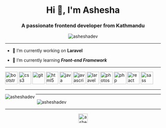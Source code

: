 <h1 align="center">Hi 👋, I'm Ashesha</h1>
<h3 align="center">A passionate frontend developer from Kathmandu</h3>

<p align="center"> <img src="https://komarev.com/ghpvc/?username=asheshadev" alt="asheshadev" /> </p>

---

- 🔭 I’m currently working on **Laravel**

- 🌱 I’m currently learning ***Front-end Framework***

---

<p align="left"><img src="https://devicons.github.io/devicon/devicon.git/icons/bootstrap/bootstrap-plain.svg" alt="bootstrap" width="40" height="40"/> <img src="https://devicons.github.io/devicon/devicon.git/icons/css3/css3-original-wordmark.svg" alt="css3" width="40" height="40"/> <img src="https://www.vectorlogo.zone/logos/git-scm/git-scm-icon.svg" alt="git" width="40" height="40"/> <img src="https://devicons.github.io/devicon/devicon.git/icons/html5/html5-original-wordmark.svg" alt="html5" width="40" height="40"/> <img src="https://devicons.github.io/devicon/devicon.git/icons/java/java-original-wordmark.svg" alt="java" width="40" height="40"/> <img src="https://devicons.github.io/devicon/devicon.git/icons/javascript/javascript-original.svg" alt="javascript" width="40" height="40"/> <img src="https://devicons.github.io/devicon/devicon.git/icons/laravel/laravel-plain-wordmark.svg" alt="laravel" width="40" height="40"/> <img src="https://devicons.github.io/devicon/devicon.git/icons/photoshop/photoshop-plain.svg" alt="photoshop" width="40" height="40"/> <img src="https://devicons.github.io/devicon/devicon.git/icons/php/php-original.svg" alt="php" width="40" height="40"/> <img src="https://devicons.github.io/devicon/devicon.git/icons/react/react-original-wordmark.svg" alt="react" width="40" height="40"/> <img src="https://devicons.github.io/devicon/devicon.git/icons/sass/sass-original.svg" alt="sass" width="40" height="40"/></p>

---

<p><img align="left" src="https://github-readme-stats.vercel.app/api/top-langs/?username=asheshadev&layout=compact&hide=html" alt="asheshadev" /></p>

---

<p>&nbsp;<img align="center" src="https://github-readme-stats.vercel.app/api?username=asheshadev&show_icons=true" alt="asheshadev" /></p>

---

<p align="center">
<a href="https://twitter.com/ashesha_mali" target="blank"><img align="center" src="https://cdn.jsdelivr.net/npm/simple-icons@3.0.1/icons/twitter.svg" alt="ashesha_mali" height="30" width="30" /></a>
</p>
